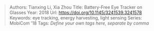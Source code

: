 > Authors: Tianxing Li, Xia Zhou
> Title: Battery-Free Eye Tracker on Glasses
> Year: 2018
> Url: https://doi.org/10.1145/3241539.3241578
> Keywords: eye tracking, energy harvesting, light sensing
> Series: MobiCom '18
> Tags: *Define your own tags here, separate by comma*